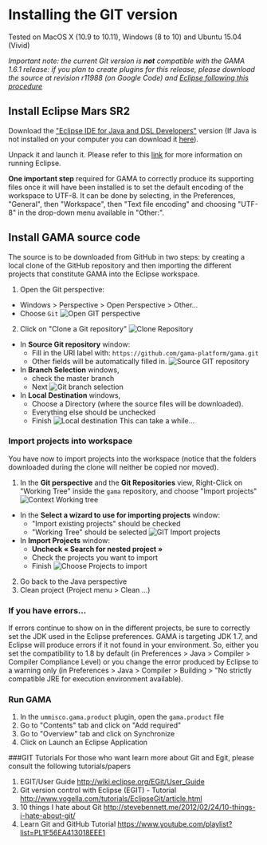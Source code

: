# Installing the GIT version

Tested on MacOS X (10.9 to 10.11), Windows (8 to 10) and Ubuntu 15.04 (Vivid)

_Important note: the current Git version is **not** compatible with the GAMA 1.6.1 release: if you plan to create plugins for this release, please download the source at revision r11988 (on Google Code) and [Eclipse following this procedure](InstallingSvnOldVersions)_

## Install Eclipse Mars SR2

Download the ["Eclipse IDE for Java and DSL Developers"](http://www.eclipse.org/downloads/packages/eclipse-ide-java-and-dsl-developers/mars2) version (If Java is not installed on your computer you can download it [here](http://www.oracle.com/technetwork/java/javase/downloads/index.html)). 

Unpack it and launch it. Please refer to this [link](http://help.eclipse.org/mars/index.jsp?nav=%2F0) for more information on running Eclipse.

**One important step** required for GAMA to correctly produce its supporting files once it will have been installed is to set the default encoding of the workspace to UTF-8. It can be done by selecting, in the Preferences, "General", then "Workspace", then "Text file encoding" and choosing "UTF-8" in the drop-down menu available in "Other:".

## Install GAMA source code

The source is to be downloaded from GitHub in two steps: by creating a local clone of the GitHub repository and then importing the different projects that constitute GAMA into the Eclipse workspace.

1. Open the Git perspective:
  * Windows > Perspective > Open Perspective > Other...
  * Choose `Git`
![Open GIT perspective](resources/images/developpingExtension/GIT_open_perspective.png)
2. Click on "Clone a Git repository"
![Clone Repository](resources/images/developpingExtension/GIT_Clone_Repository.png)
  * In **Source Git repository** window: 
    * Fill in the URI label with: `https://github.com/gama-platform/gama.git`
    * Other fields will be automatically filled in.
![Source GIT repository](resources/images/developpingExtension/GIT_source_git_repository.png)    
  * In **Branch Selection** windows, 
    * check the master branch 
    * Next
![Git branch selection](resources/images/developpingExtension/GIT_branch_selection.png)
  * In **Local Destination** windows,
    * Choose a Directory (where the source files will be downloaded).
    * Everything else should be unchecked 
    * Finish
![Local destination](resources/images/developpingExtension/GIT_local_destination.png)
This can take a while...

### Import projects into workspace
You have now to import projects into the workspace (notice that the folders downloaded during the clone will neither be copied nor moved).

1. In the **Git perspective** and the **Git Repositories** view, Right-Click on "Working Tree" inside the `gama` repository, and choose "Import projects"
![Context Working tree](resources/images/developpingExtension/GIT_Context_WorkingDirectory.png)
  * In the **Select a wizard to use for importing projects** window:
    * "Import existing projects" should be checked
    * "Working Tree" should be selected
![GIT Import projects](resources/images/developpingExtension/GIT_Import_projects.png)    
  * In **Import Projects** window:
    * **Uncheck « Search for nested project »**
    * Check the projects you want to import
    * Finish
![Choose Projects to import](resources/images/developpingExtension/GIT_ChooseProjectToImport.png)
2. Go back to the Java perspective
3. Clean project (Project menu > Clean ...)

### If you have errors...
If errors continue to show on in the different projects, be sure to correctly set the JDK used in the Eclipse preferences. GAMA is targeting JDK 1.7, and Eclipse will produce errors if it not found in your environment. So, either you set the compatibility to 1.8 by default (in Preferences > Java > Compiler > Compiler Compliance Level) or you change the error produced by Eclipse to a warning only (in Preferences > Java > Compiler > Building > "No strictly compatible JRE for execution environment available).

### Run GAMA
1. In the `ummisco.gama.product` plugin, open the `gama.product` file
2. Go to "Contents" tab and click on "Add required"
3. Go to "Overview" tab and click on Synchronize
4. Click on Launch an Eclipse Application

###GIT Tutorials
For those who want learn more about Git and Egit, please consult the following tutorials/papers

1. EGIT/User Guide http://wiki.eclipse.org/EGit/User_Guide
2. Git version control with Eclipse (EGIT) - Tutorial http://www.vogella.com/tutorials/EclipseGit/article.html
3. 10 things I hate about Git http://stevebennett.me/2012/02/24/10-things-i-hate-about-git/
4. Learn Git and GitHub Tutorial https://www.youtube.com/playlist?list=PL1F56EA413018EEE1